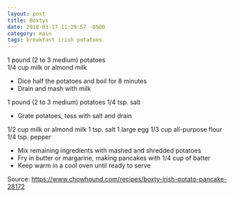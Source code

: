 ```yaml
---
layout: post
title: Boxtys
date: 2018-03-17 11:29:57 -0500
category: main
tags: breakfast irish potatoes
---
```

1 pound (2 to 3 medium) potatoes  
1/4 cup milk or almond milk  
<ul>
 	<li>Dice half the potatoes and boil for 8 minutes</li>
 	<li>Drain and mash with milk</li>
</ul>
1 pound (2 to 3 medium) potatoes  
1/4 tsp. salt  
<ul>
 	<li>Grate potatoes, toss with salt and drain</li>
</ul>
1/2 cup milk or almond milk  
1 tsp. salt  
1 large egg  
1/3 cup all-purpose flour  
1/4 tsp. pepper  
<ul>
 	<li>Mix remaining ingredients with mashed and shredded potatoes</li>
 	<li>Fry in butter or margarine, making pancakes with 1/4 cup of batter</li>
 	<li>Keep warm in a cool oven until ready to serve</li>
</ul>
Source: <a href="https://www.chowhound.com/recipes/boxty-irish-potato-pancake-28172">https://www.chowhound.com/recipes/boxty-irish-potato-pancake-28172</a>
